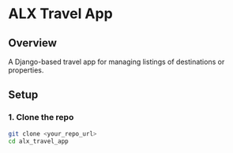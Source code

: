 # ALX Travel App

## Overview
A Django-based travel app for managing listings of destinations or properties.

## Setup

### 1. Clone the repo
```bash
git clone <your_repo_url>
cd alx_travel_app
